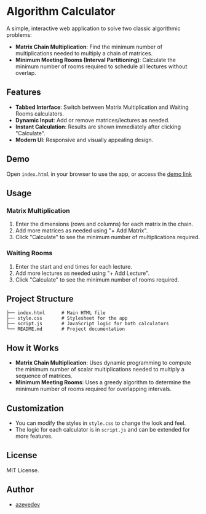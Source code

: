 # Algorithm Calculator

A simple, interactive web application to solve two classic algorithmic problems:

- **Matrix Chain Multiplication**: Find the minimum number of multiplications needed to multiply a chain of matrices.
- **Minimum Meeting Rooms (Interval Partitioning)**: Calculate the minimum number of rooms required to schedule all lectures without overlap.

## Features

- **Tabbed Interface**: Switch between Matrix Multiplication and Waiting Rooms calculators.
- **Dynamic Input**: Add or remove matrices/lectures as needed.
- **Instant Calculation**: Results are shown immediately after clicking "Calculate".
- **Modern UI**: Responsive and visually appealing design.

## Demo

Open `index.html` in your browser to use the app, or access the [demo link](https://azevedev.github.io/paa/)

## Usage

### Matrix Multiplication
1. Enter the dimensions (rows and columns) for each matrix in the chain.
2. Add more matrices as needed using "+ Add Matrix".
3. Click "Calculate" to see the minimum number of multiplications required.

### Waiting Rooms
1. Enter the start and end times for each lecture.
2. Add more lectures as needed using "+ Add Lecture".
3. Click "Calculate" to see the minimum number of rooms required.

## Project Structure

```
├── index.html      # Main HTML file
├── style.css       # Stylesheet for the app
├── script.js       # JavaScript logic for both calculators
└── README.md       # Project documentation
```

## How it Works

- **Matrix Chain Multiplication**: Uses dynamic programming to compute the minimum number of scalar multiplications needed to multiply a sequence of matrices.
- **Minimum Meeting Rooms**: Uses a greedy algorithm to determine the minimum number of rooms required for overlapping intervals.

## Customization
- You can modify the styles in `style.css` to change the look and feel.
- The logic for each calculator is in `script.js` and can be extended for more features.

## License

MIT License.

## Author

- [azevedev](https://github.com/azevedev)
